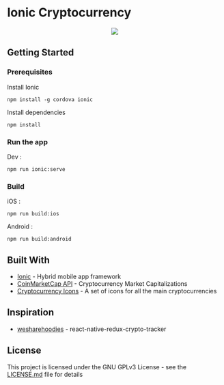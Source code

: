 # Ionic Cryptocurrency

<p align="center"> 
<img src="https://raw.githubusercontent.com/jsnomad/ionic-cryptocurrency/master/demo.gif">
</p>

## Getting Started

### Prerequisites

Install Ionic

```
npm install -g cordova ionic
```

Install dependencies

```
npm install
```

### Run the app

Dev :

```
npm run ionic:serve
```

### Build

iOS :

```
npm run build:ios
```

Android :

```
npm run build:android
```

## Built With

* [Ionic](https://github.com/ionic-team/ionic) - Hybrid mobile app framework
* [CoinMarketCap API](https://coinmarketcap.com/api/) - Cryptocurrency Market Capitalizations
* [Cryptocurrency Icons](https://github.com/cjdowner/cryptocurrency-icons) - A set of icons for all the main cryptocurrencies

## Inspiration

* [wesharehoodies](https://github.com/wesharehoodies/react-native-redux-crypto-tracker) - react-native-redux-crypto-tracker

## License

This project is licensed under the GNU GPLv3 License - see the [LICENSE.md](LICENSE.md) file for details
